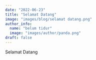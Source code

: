 ```yaml
---
date: "2022-06-23"
title: "Selamat Datang"
image: "images/blog/selamat datang.png"
author_info: 
  name: "belum tidur"
  image: "images/author/panda.png"
draft: false
---
```

Selamat Datang
